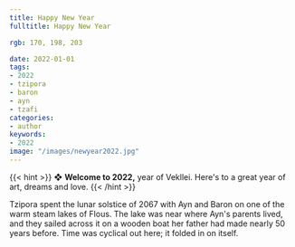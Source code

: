 ```yaml
---
title: Happy New Year
fulltitle: Happy New Year

rgb: 170, 198, 203

date: 2022-01-01
tags:
- 2022
- tzipora
- baron
- ayn
- tzafi
categories:
- author
keywords:
- 2022
image: "/images/newyear2022.jpg"
---
```


{{< hint >}}
❖ **Welcome to 2022,** year of Vekllei. Here's to a great year of art, dreams and love.
{{< /hint >}}

Tzipora spent the lunar solstice of 2067 with Ayn and Baron on one of the warm steam lakes of Flous. The lake was near where Ayn's parents lived, and they sailed across it on a wooden boat her father had made nearly 50 years before. Time was cyclical out here; it folded in on itself.